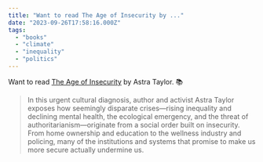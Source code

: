 ```yaml
---
title: "Want to read The Age of Insecurity by ..."
date: "2023-09-26T17:58:16.000Z"
tags: 
  - "books"
  - "climate"
  - "inequality"
  - "politics"
---
```


Want to read [The Age of Insecurity](https://houseofanansi.com/products/the-age-of-insecurity) by Astra Taylor. 📚

> In this urgent cultural diagnosis, author and activist Astra Taylor exposes how seemingly disparate crises—rising inequality and declining mental health, the ecological emergency, and the threat of authoritarianism—originate from a social order built on insecurity. From home ownership and education to the wellness industry and policing, many of the institutions and systems that promise to make us more secure actually undermine us.
